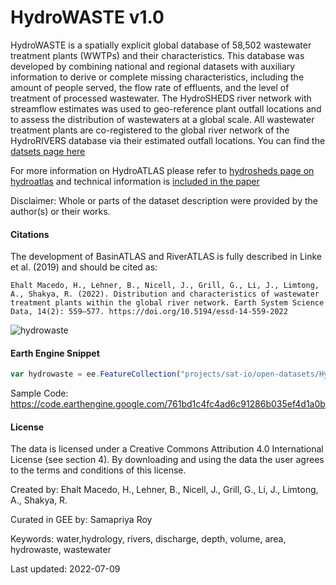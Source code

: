 # HydroWASTE v1.0

HydroWASTE is a spatially explicit global database of 58,502 wastewater treatment plants (WWTPs) and their characteristics. This database was developed by combining national and regional datasets with auxiliary information to derive or complete missing characteristics, including the amount of people served, the flow rate of effluents, and the level of treatment of processed wastewater. The HydroSHEDS river network with streamflow estimates was used to geo-reference plant outfall locations and to assess the distribution of wastewaters at a global scale. All wastewater treatment plants are co-registered to the global river network of the HydroRIVERS database via their estimated outfall locations. You can find the [datsets page here](https://www.hydrosheds.org/products/hydrowaste)

For more information on HydroATLAS please refer to [hydrosheds page on hydroatlas](https://www.hydrosheds.org/hydroatlas) and technical information is [included in the paper](https://doi.org/10.5194/essd-14-559-2022)

Disclaimer: Whole or parts of the dataset description were provided by the author(s) or their works.

#### Citations

The development of BasinATLAS and RiverATLAS is fully described in Linke et al. (2019) and should be cited as:

```
Ehalt Macedo, H., Lehner, B., Nicell, J., Grill, G., Li, J., Limtong, A., Shakya, R. (2022). Distribution and characteristics of wastewater
treatment plants within the global river network. Earth System Science Data, 14(2): 559–577. https://doi.org/10.5194/essd-14-559-2022
```

![hydrowaste](https://user-images.githubusercontent.com/6677629/182042705-1f70fda1-9be4-49b9-89b9-ec04a16a56c2.gif)

#### Earth Engine Snippet

```js
var hydrowaste = ee.FeatureCollection("projects/sat-io/open-datasets/HydroWaste/HydroWASTE_v10");
```

Sample Code: https://code.earthengine.google.com/761bd1c4fc4ad6c91286b035ef4d1a0b


#### License
The data is licensed under a Creative Commons Attribution 4.0 International License (see section 4). By downloading and using the data the user agrees to the terms and conditions of this license.

Created by: Ehalt Macedo, H., Lehner, B., Nicell, J., Grill, G., Li, J., Limtong, A., Shakya, R.

Curated in GEE by: Samapriya Roy

Keywords: water,hydrology, rivers, discharge, depth, volume, area, hydrowaste, wastewater

Last updated: 2022-07-09
